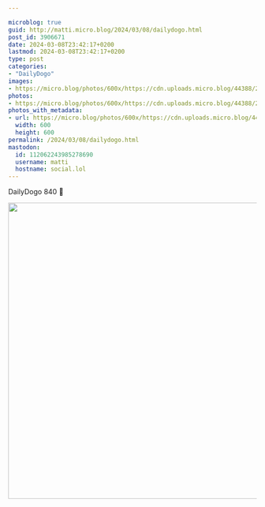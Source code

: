 ```yaml
---

microblog: true
guid: http://matti.micro.blog/2024/03/08/dailydogo.html
post_id: 3906671
date: 2024-03-08T23:42:17+0200
lastmod: 2024-03-08T23:42:17+0200
type: post
categories:
- "DailyDogo"
images:
- https://micro.blog/photos/600x/https://cdn.uploads.micro.blog/44388/2024/dc2dec7cdb9f43c199882f74fe61b964.jpg
photos:
- https://micro.blog/photos/600x/https://cdn.uploads.micro.blog/44388/2024/dc2dec7cdb9f43c199882f74fe61b964.jpg
photos_with_metadata:
- url: https://micro.blog/photos/600x/https://cdn.uploads.micro.blog/44388/2024/dc2dec7cdb9f43c199882f74fe61b964.jpg
  width: 600
  height: 600
permalink: /2024/03/08/dailydogo.html
mastodon:
  id: 112062243985278690
  username: matti
  hostname: social.lol
---
```

DailyDogo 840 🐶

<img src="https://micro.blog/photos/600x/https://blog.martin-haehnel.de/uploads/2024/dc2dec7cdb9f43c199882f74fe61b964.jpg" width="600" height="600" alt="" />
